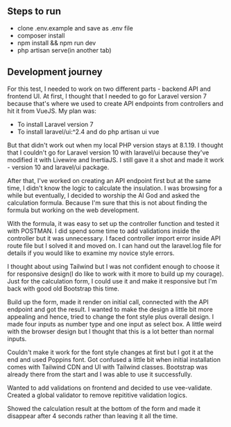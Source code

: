## Steps to run

-   clone .env.example and save as .env file
-   composer install
-   npm install && npm run dev
-   php artisan serve(in another tab)

## Development journey

For this test, I needed to work on two different parts - backend API and frontend UI. At first, I thought that I needed to go for Laravel version 7 because that's where we used to create API endpoints from controllers and hit it from VueJS. My plan was:

-   To install Laravel version 7
-   To install laravel/ui:^2.4 and do php artisan ui vue

But that didn't work out when my local PHP version stays at 8.1.19. I thought that I couldn't go for Laravel version 10 with laravel/ui because they've modified it with Livewire and InertiaJS. I still gave it a shot and made it work - version 10 and laravel/ui package.

After that, I've worked on creating an API endpoint first but at the same time, I didn't know the logic to calculate the insulation. I was browsing for a while but eventually, I decided to worship the AI God and asked the calculation formula. Because I'm sure that this is not about finding the formula but working on the web development.

With the formula, it was easy to set up the controller function and tested it with POSTMAN. I did spend some time to add validations inside the controller but it was unnecessary. I faced controller import error inside API route file but I solved it and moved on. I can hand out the laravel.log file for details if you would like to examine my novice style errors.

I thought about using Tailwind but I was not confident enough to choose it for responsive design(I do like to work with it more to build up my courage). Just for the calculation form, I could use it and make it responsive but I'm back with good old Bootstrap this time.

Build up the form, made it render on initial call, connected with the API endpoint and got the result. I wanted to make the design a little bit more appealing and hence, tried to change the font style plus overall design. I made four inputs as number type and one input as select box. A little weird with the browser design but I thought that this is a lot better than normal inputs.

Couldn't make it work for the font style changes at first but I got it at the end and used Poppins font. Got confused a little bit when initial installation comes with Tailwind CDN and UI with Tailwind classes. Bootstrap was already there from the start and I was able to use it successfully.

Wanted to add validations on frontend and decided to use vee-validate. Created a global validator to remove repititive validation logics.

Showed the calculation result at the bottom of the form and made it disappear after 4 seconds rather than leaving it all the time.
